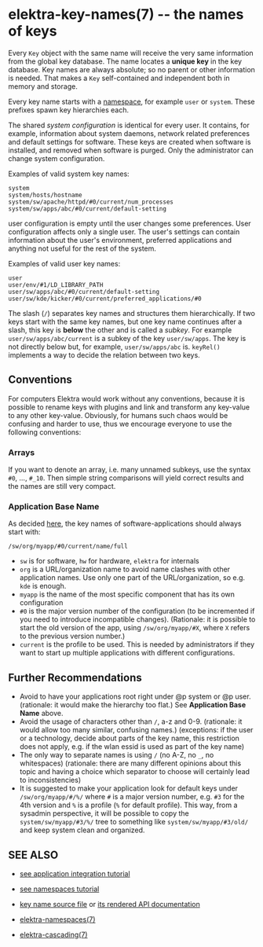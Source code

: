 # elektra-key-names(7) -- the names of keys

Every `Key` object with the same name will receive the very same
information from the global key database. The name locates a
**unique key** in the key database. Key names are always absolute; so no parent
or other information is needed. That makes a `Key` self-contained and
independent both in memory and storage.

Every key name starts with a [namespace](elektra-namespaces.md), for
example `user` or `system`. These prefixes spawn key hierarchies each.

The shared _system configuration_ is identical for every user.
It contains, for example, information about system daemons, network
related preferences and default settings for software. These keys are
created when software is installed, and removed when software is purged.
Only the administrator can change system configuration.

Examples of valid system key names:

```
system
system/hosts/hostname
system/sw/apache/httpd/#0/current/num_processes
system/sw/apps/abc/#0/current/default-setting
```

user configuration is empty until the user changes some preferences.
User configuration affects only a single user. The user's settings can
contain information about the user's environment, preferred applications
and anything not useful for the rest of the system.

Examples of valid user key names:

```
user
user/env/#1/LD_LIBRARY_PATH
user/sw/apps/abc/#0/current/default-setting
user/sw/kde/kicker/#0/current/preferred_applications/#0
```

The slash (`/`) separates key names and structures them hierarchically.
If two keys start with the same key names, but one key name continues
after a slash, this key is **below** the other and is called a
_subkey_. For example `user/sw/apps/abc/current` is a subkey of the
key `user/sw/apps`. The key is not directly below but, for example,
`user/sw/apps/abc` is. `keyRel()` implements a way to decide the relation
between two keys.

## Conventions

For computers Elektra would work without any conventions, because it is
possible to rename keys with plugins and link and transform any key-value
to any other key-value. Obviously, for humans such chaos would be confusing and
harder to use, thus we encourage everyone to use the following conventions:

### Arrays

If you want to denote an array, i.e. many unnamed subkeys, use the syntax
`#0`, ..., `#_10`. Then simple string comparisons will yield correct
results and the names are still very compact.

### Application Base Name

As decided [here](https://github.com/ElektraInitiative/libelektra/issues/302),
the key names of software-applications should always start with:

```
/sw/org/myapp/#0/current/name/full
```

- `sw` is for software, `hw` for hardware, `elektra` for internals
- `org` is a URL/organization name to avoid name clashes with other
  application names. Use only one part of the URL/organization,
  so e.g. `kde` is enough.
- `myapp` is the name of the most specific component that has its own
  configuration
- `#0` is the major version number of the configuration (to be incremented
  if you need to introduce incompatible changes).
  (Rationale: it is possible to start the old version of the app,
  using `/sw/org/myapp/#X`, where `X` refers to the previous version number.)
- `current` is the profile to be used. This is needed by administrators
  if they want to start up multiple applications with different
  configurations.

## Further Recommendations

- Avoid to have your applications root right under @p system or @p user.
  (rationale: it would make the hierarchy too flat.)
  See **Application Base Name** above.
- Avoid the usage of characters other than `/`, a-z and 0-9.
  (rationale: it would allow too many similar, confusing names.)
  (exceptions: if the user or a technology, decide about parts of
  the key name, this restriction does not apply, e.g. if the wlan
  essid is used as part of the key name)
- The only way to separate names is using `/` (no A-Z, no `_`, no whitespaces)
  (rationale: there are many different opinions about this topic
  and having a choice which separator to choose will certainly lead
  to inconsistencies)
- It is suggested to make your application look for default keys under
  `/sw/org/myapp/#/%/` where `#` is a major version number, e.g. `#3` for
  the 4th version and `%` is a profile (`%` for default profile). This way, from
  a sysadmin perspective, it will be possible to copy the
  `system/sw/myapp/#3/%/` tree to something like
  `system/sw/myapp/#3/old/` and keep system clean and organized.

## SEE ALSO

- [see application integration tutorial](/doc/tutorials/application-integration.md)
- [see namespaces tutorial](/doc/tutorials/namespaces.md)
- [key name source file](/src/libs/elektra/keyname.c) or [its rendered API documentation](https://doc.libelektra.org/api/latest/html/group__keyname.html#details)

- [elektra-namespaces(7)](elektra-namespaces.md)
- [elektra-cascading(7)](elektra-cascading.md)
